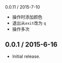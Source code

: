 0.0.11 / 2015-7-10
* 操作时添加颜色
* 退出从`exit`改为 `q`
* 操作多次

0.0.1 / 2015-6-16
------------------
* Initial release.
